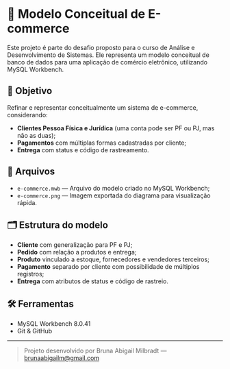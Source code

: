 # 🛒 Modelo Conceitual de E-commerce

Este projeto é parte do desafio proposto para o curso de Análise e Desenvolvimento de Sistemas. Ele representa um modelo conceitual de banco de dados para uma aplicação de comércio eletrônico, utilizando MySQL Workbench.

## 📌 Objetivo

Refinar e representar conceitualmente um sistema de e-commerce, considerando:

- **Clientes Pessoa Física e Jurídica** (uma conta pode ser PF ou PJ, mas não as duas);
- **Pagamentos** com múltiplas formas cadastradas por cliente;
- **Entrega** com status e código de rastreamento.

## 🧩 Arquivos

- `e-commerce.mwb` — Arquivo do modelo criado no MySQL Workbench;
- `e-commerce.png` — Imagem exportada do diagrama para visualização rápida.

## 🗂️ Estrutura do modelo

- **Cliente** com generalização para PF e PJ;
- **Pedido** com relação a produtos e entrega;
- **Produto** vinculado a estoque, fornecedores e vendedores terceiros;
- **Pagamento** separado por cliente com possibilidade de múltiplos registros;
- **Entrega** com atributos de status e código de rastreio.

## 🛠️ Ferramentas

- MySQL Workbench 8.0.41
- Git & GitHub

---

> Projeto desenvolvido por Bruna Abigail Milbradt — [brunaabigailm@gmail.com](mailto:brunaabigailm@gmail.com)
